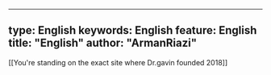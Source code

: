 
---

type:  English
keywords:  English
feature:  English
title: "English"
author: "ArmanRiazi"
---


[[You're standing on the exact site where Dr.gavin founded 2018]]
